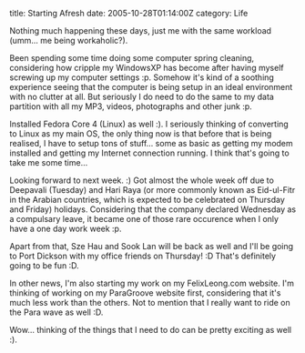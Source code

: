 title: Starting Afresh
date: 2005-10-28T01:14:00Z
category: Life

Nothing much happening these days, just me with the same workload (umm… me being workaholic?).

Been spending some time doing some computer spring cleaning, considering how cripple my WindowsXP has become after having myself screwing up my computer settings :p. Somehow it's kind of a soothing experience seeing that the computer is being setup in an ideal environment with no clutter at all. But seriously I do need to do the same to my data partition with all my MP3, videos, photographs and other junk :p.

Installed Fedora Core 4 (Linux) as well :). I seriously thinking of converting to Linux as my main OS, the only thing now is that before that is being realised, I have to setup tons of stuff… some as basic as getting my modem installed and getting my Internet connection running. I think that's going to take me some time…

Looking forward to next week. :) Got almost the whole week off due to Deepavali (Tuesday) and Hari Raya (or more commonly known as Eid-ul-Fitr in the Arabian countries, which is expected to be celebrated on Thursday and Friday) holidays. Considering that the company declared Wednesday as a compulsary leave, it became one of those rare occurence when I only have a one day work week :p.

Apart from that, Sze Hau and Sook Lan will be back as well and I'll be going to Port Dickson with my office friends on Thursday! :D That's definitely going to be fun :D.

In other news, I'm also starting my work on my FelixLeong.com website. I'm thinking of working on my ParaGroove website first, considering that it's much less work than the others. Not to mention that I really want to ride on the Para wave as well :D.

Wow… thinking of the things that I need to do can be pretty exciting as well :).
